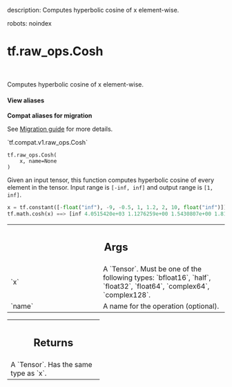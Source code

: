 description: Computes hyperbolic cosine of x element-wise.

robots: noindex

# tf.raw_ops.Cosh

<!-- Insert buttons and diff -->

<table class="tfo-notebook-buttons tfo-api nocontent" align="left">

</table>



Computes hyperbolic cosine of x element-wise.

<section class="expandable">
  <h4 class="showalways">View aliases</h4>
  <p>
<b>Compat aliases for migration</b>
<p>See
<a href="https://www.tensorflow.org/guide/migrate">Migration guide</a> for
more details.</p>
<p>`tf.compat.v1.raw_ops.Cosh`</p>
</p>
</section>

<pre class="devsite-click-to-copy prettyprint lang-py tfo-signature-link">
<code>tf.raw_ops.Cosh(
    x, name=None
)
</code></pre>



<!-- Placeholder for "Used in" -->

  Given an input tensor, this function computes hyperbolic cosine of every
  element in the tensor. Input range is `[-inf, inf]` and output range
  is `[1, inf]`.

  ```python
  x = tf.constant([-float("inf"), -9, -0.5, 1, 1.2, 2, 10, float("inf")])
  tf.math.cosh(x) ==> [inf 4.0515420e+03 1.1276259e+00 1.5430807e+00 1.8106556e+00 3.7621956e+00 1.1013233e+04 inf]
  ```

<!-- Tabular view -->
 <table class="responsive fixed orange">
<colgroup><col width="214px"><col></colgroup>
<tr><th colspan="2"><h2 class="add-link">Args</h2></th></tr>

<tr>
<td>
`x`
</td>
<td>
A `Tensor`. Must be one of the following types: `bfloat16`, `half`, `float32`, `float64`, `complex64`, `complex128`.
</td>
</tr><tr>
<td>
`name`
</td>
<td>
A name for the operation (optional).
</td>
</tr>
</table>



<!-- Tabular view -->
 <table class="responsive fixed orange">
<colgroup><col width="214px"><col></colgroup>
<tr><th colspan="2"><h2 class="add-link">Returns</h2></th></tr>
<tr class="alt">
<td colspan="2">
A `Tensor`. Has the same type as `x`.
</td>
</tr>

</table>

